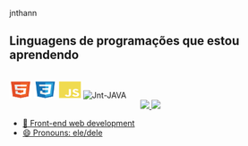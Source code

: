 jnthann

<h2 align="around"> Linguagens de programações que estou aprendendo </h2>

 <div style="display: inline_block"><br>
    <img align="around" alt="Rafa-HTML" height="30" width="40" src="https://raw.githubusercontent.com/devicons/devicon/master/icons/html5/html5-original.svg">
    <img align="around" alt="Rafa-CSS" height="30" width="40" src="https://raw.githubusercontent.com/devicons/devicon/master/icons/css3/css3-original.svg">
    <img align="around" alt="Rafa-Js" height="30" width="40" src="https://raw.githubusercontent.com/devicons/devicon/master/icons/javascript/javascript-plain.svg">
    <img alingn="around" alt="Jnt-JAVA" height="30" width="40"src="https://cdn.jsdelivr.net/gh/devicons/devicon/icons/java/java-original.svg" />
</div>



<div align="center">
  <a href="https://github.com/jnthan">
  <img height="180em" src="https://github-readme-stats.vercel.app/api?username=jnthann&show_icons=true&theme=dracula&include_all_commits=true&count_private=true"/>
  <img height="180em" src="https://github-readme-stats.vercel.app/api/top-langs/?username=rafaballerini&layout=compact&langs_count=7&theme=dracula"/>
</div>
  
  - 🌱 Front-end web development
- 😄 Pronouns: ele/dele
  

